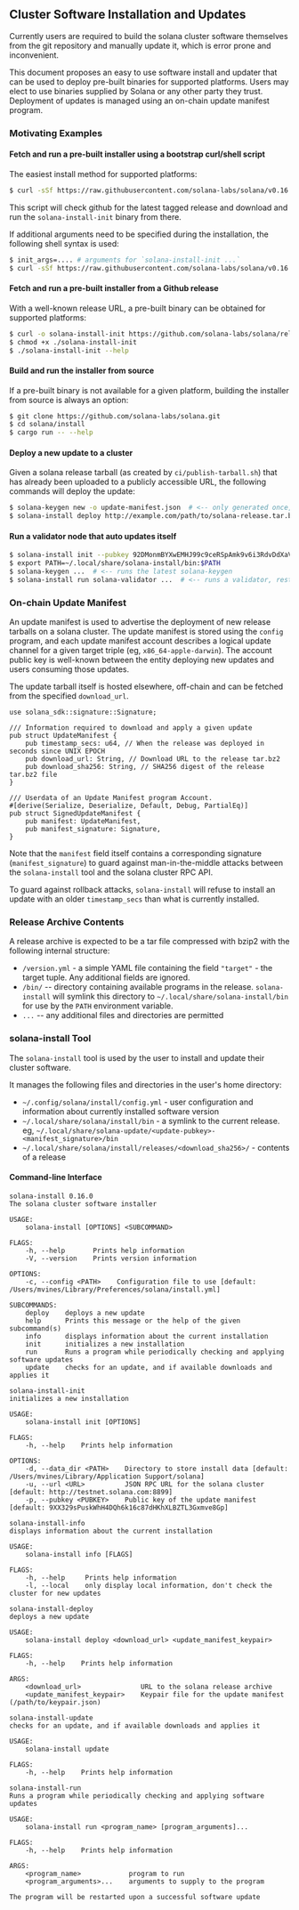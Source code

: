 ## Cluster Software Installation and Updates
Currently users are required to build the solana cluster software themselves
from the git repository and manually update it, which is error prone and
inconvenient.

This document proposes an easy to use software install and updater that can be
used to deploy pre-built binaries for supported platforms.  Users may elect to
use binaries supplied by Solana or any other party they trust.  Deployment of
updates is managed using an on-chain update manifest program.

### Motivating Examples
#### Fetch and run a pre-built installer using a bootstrap curl/shell script
The easiest install method for supported platforms:
```bash
$ curl -sSf https://raw.githubusercontent.com/solana-labs/solana/v0.16.0/install/solana-install-init.sh | sh
```

This script will check github for the latest tagged release and download and run the
`solana-install-init` binary from there.


If additional arguments need to be specified during the installation, the
following shell syntax is used:
```bash
$ init_args=.... # arguments for `solana-install-init ...`
$ curl -sSf https://raw.githubusercontent.com/solana-labs/solana/v0.16.0/install/solana-install-init.sh | sh -s - ${init_args}
```

#### Fetch and run a pre-built installer from a Github release
With a well-known release URL, a pre-built binary can be obtained for supported
platforms:

```bash
$ curl -o solana-install-init https://github.com/solana-labs/solana/releases/download/v0.16.0/solana-install-init-x86_64-apple-darwin
$ chmod +x ./solana-install-init
$ ./solana-install-init --help
```

#### Build and run the installer from source
If a pre-built binary is not available for a given platform, building the
installer from source is always an option:
```bash
$ git clone https://github.com/solana-labs/solana.git
$ cd solana/install
$ cargo run -- --help
```

#### Deploy a new update to a cluster
Given a solana release tarball (as created by `ci/publish-tarball.sh`) that has already been uploaded to a publicly accessible URL,
the following commands will deploy the update:
```bash
$ solana-keygen new -o update-manifest.json  # <-- only generated once, the public key is shared with users
$ solana-install deploy http://example.com/path/to/solana-release.tar.bz2 update-manifest.json
```

#### Run a validator node that auto updates itself
```bash
$ solana-install init --pubkey 92DMonmBYXwEMHJ99c9ceRSpAmk9v6i3RdvDdXaVcrfj  # <-- pubkey is obtained from whoever is deploying the updates
$ export PATH=~/.local/share/solana-install/bin:$PATH
$ solana-keygen ...  # <-- runs the latest solana-keygen
$ solana-install run solana-validator ...  # <-- runs a validator, restarting it as necesary when an update is applied
```

### On-chain Update Manifest
An update manifest is used to advertise the deployment of new release tarballs
on a solana cluster.  The update manifest is stored using the `config` program,
and each update manifest account describes a logical update channel for a given
target triple (eg, `x86_64-apple-darwin`).  The account public key is well-known
between the entity deploying new updates and users consuming those updates.

The update tarball itself is hosted elsewhere, off-chain and can be fetched from
the specified `download_url`.

```rust,ignore
use solana_sdk::signature::Signature;

/// Information required to download and apply a given update
pub struct UpdateManifest {
    pub timestamp_secs: u64, // When the release was deployed in seconds since UNIX EPOCH
    pub download_url: String, // Download URL to the release tar.bz2
    pub download_sha256: String, // SHA256 digest of the release tar.bz2 file
}

/// Userdata of an Update Manifest program Account.
#[derive(Serialize, Deserialize, Default, Debug, PartialEq)]
pub struct SignedUpdateManifest {
    pub manifest: UpdateManifest,
    pub manifest_signature: Signature,
}

```

Note that the `manifest` field itself contains a corresponding signature
(`manifest_signature`) to guard against man-in-the-middle attacks between the
`solana-install` tool and the solana cluster RPC API.

To guard against rollback attacks, `solana-install` will refuse to install an
update with an older `timestamp_secs` than what is currently installed.

### Release Archive Contents
A release archive is expected to be a tar file compressed with
bzip2 with the following internal structure:

* `/version.yml` - a simple YAML file containing the field `"target"` - the
  target tuple.  Any additional fields are ignored.
* `/bin/` -- directory containing available programs in the release.
  `solana-install` will symlink this directory to
  `~/.local/share/solana-install/bin` for use by the `PATH` environment
  variable.
* `...` -- any additional files and directories are permitted

### solana-install Tool
The `solana-install` tool is used by the user to install and update their cluster software.

It manages the following files and directories in the user's home directory:
* `~/.config/solana/install/config.yml` - user configuration and information about currently installed software version
* `~/.local/share/solana/install/bin` - a symlink to the current release. eg, `~/.local/share/solana-update/<update-pubkey>-<manifest_signature>/bin`
* `~/.local/share/solana/install/releases/<download_sha256>/` - contents of a release

#### Command-line Interface
```manpage
solana-install 0.16.0
The solana cluster software installer

USAGE:
    solana-install [OPTIONS] <SUBCOMMAND>

FLAGS:
    -h, --help       Prints help information
    -V, --version    Prints version information

OPTIONS:
    -c, --config <PATH>    Configuration file to use [default: /Users/mvines/Library/Preferences/solana/install.yml]

SUBCOMMANDS:
    deploy    deploys a new update
    help      Prints this message or the help of the given subcommand(s)
    info      displays information about the current installation
    init      initializes a new installation
    run       Runs a program while periodically checking and applying software updates
    update    checks for an update, and if available downloads and applies it
```

```manpage
solana-install-init
initializes a new installation

USAGE:
    solana-install init [OPTIONS]

FLAGS:
    -h, --help    Prints help information

OPTIONS:
    -d, --data_dir <PATH>    Directory to store install data [default: /Users/mvines/Library/Application Support/solana]
    -u, --url <URL>          JSON RPC URL for the solana cluster [default: http://testnet.solana.com:8899]
    -p, --pubkey <PUBKEY>    Public key of the update manifest [default: 9XX329sPuskWhH4DQh6k16c87dHKhXLBZTL3Gxmve8Gp]
```

```manpage
solana-install-info
displays information about the current installation

USAGE:
    solana-install info [FLAGS]

FLAGS:
    -h, --help     Prints help information
    -l, --local    only display local information, don't check the cluster for new updates
```

```manpage
solana-install-deploy
deploys a new update

USAGE:
    solana-install deploy <download_url> <update_manifest_keypair>

FLAGS:
    -h, --help    Prints help information

ARGS:
    <download_url>               URL to the solana release archive
    <update_manifest_keypair>    Keypair file for the update manifest (/path/to/keypair.json)
```

```manpage
solana-install-update
checks for an update, and if available downloads and applies it

USAGE:
    solana-install update

FLAGS:
    -h, --help    Prints help information
```

```manpage
solana-install-run
Runs a program while periodically checking and applying software updates

USAGE:
    solana-install run <program_name> [program_arguments]...

FLAGS:
    -h, --help    Prints help information

ARGS:
    <program_name>            program to run
    <program_arguments>...    arguments to supply to the program

The program will be restarted upon a successful software update
```
